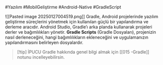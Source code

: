 #Yazılım #MobilGeliştirme #Android-Native  #GradleScript


![[Pasted image 20250127004519.png]]
Gradle, Android projelerinde yazılım geliştirme süreçlerini yönetmek için kullanılan güçlü bir yapılandırma ve derleme aracıdır. Android Studio, Gradle’ı arka planda kullanarak projeleri derler ve bağımlılıkları yönetir. **Gradle Scripts** (Gradle Dosyaları), projenizin nasıl derleneceğini, hangi bağımlılıkların ekleneceğini ve uygulamanızın yapılandırmasını belirleyen dosyalardır.


> [!tip] İPUCU
> Gradle hakkında genel bilgi almak için [[015 -Gradle]] notunu incelleyebilirsin.
> 


